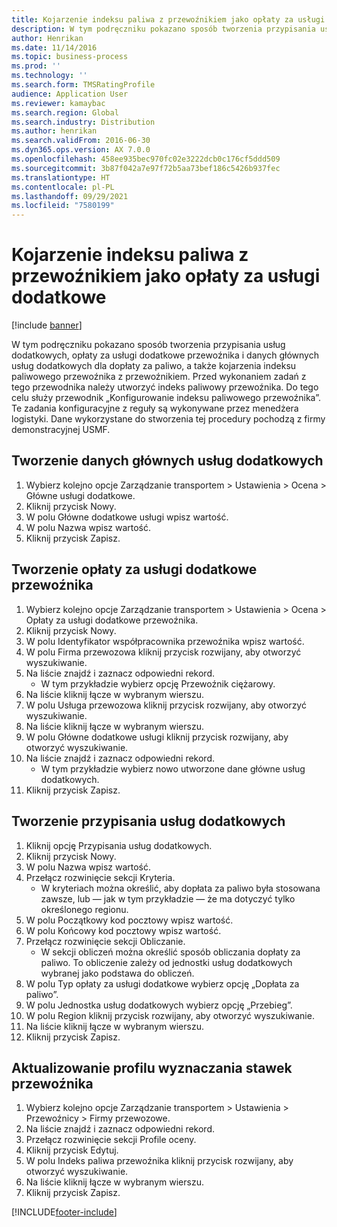```yaml
---
title: Kojarzenie indeksu paliwa z przewoźnikiem jako opłaty za usługi dodatkowe
description: W tym podręczniku pokazano sposób tworzenia przypisania usług dodatkowych, opłaty za usługi dodatkowe przewoźnika i danych głównych usług dodatkowych dla dopłaty za paliwo, a także kojarzenia indeksu paliwowego przewoźnika z przewoźnikiem.
author: Henrikan
ms.date: 11/14/2016
ms.topic: business-process
ms.prod: ''
ms.technology: ''
ms.search.form: TMSRatingProfile
audience: Application User
ms.reviewer: kamaybac
ms.search.region: Global
ms.search.industry: Distribution
ms.author: henrikan
ms.search.validFrom: 2016-06-30
ms.dyn365.ops.version: AX 7.0.0
ms.openlocfilehash: 458ee935bec970fc02e3222dcb0c176cf5ddd509
ms.sourcegitcommit: 3b87f042a7e97f72b5aa73bef186c5426b937fec
ms.translationtype: HT
ms.contentlocale: pl-PL
ms.lasthandoff: 09/29/2021
ms.locfileid: "7580199"
---
```

# <a name="associate-a-fuel-index-with-a-carrier-as-an-accessorial-charge"></a>Kojarzenie indeksu paliwa z przewoźnikiem jako opłaty za usługi dodatkowe

[!include [banner](../../includes/banner.md)]

W tym podręczniku pokazano sposób tworzenia przypisania usług dodatkowych, opłaty za usługi dodatkowe przewoźnika i danych głównych usług dodatkowych dla dopłaty za paliwo, a także kojarzenia indeksu paliwowego przewoźnika z przewoźnikiem. Przed wykonaniem zadań z tego przewodnika należy utworzyć indeks paliwowy przewoźnika. Do tego celu służy przewodnik „Konfigurowanie indeksu paliwowego przewoźnika”. Te zadania konfiguracyjne z reguły są wykonywane przez menedżera logistyki. Dane wykorzystane do stworzenia tej procedury pochodzą z firmy demonstracyjnej USMF.


## <a name="create-an-accessorial-master"></a>Tworzenie danych głównych usług dodatkowych
1. Wybierz kolejno opcje Zarządzanie transportem > Ustawienia > Ocena > Główne usługi dodatkowe.
2. Kliknij przycisk Nowy.
3. W polu Główne dodatkowe usługi wpisz wartość.
4. W polu Nazwa wpisz wartość.
5. Kliknij przycisk Zapisz.

## <a name="create-a-carrier-accessorial-charge"></a>Tworzenie opłaty za usługi dodatkowe przewoźnika
1. Wybierz kolejno opcje Zarządzanie transportem > Ustawienia > Ocena > Opłaty za usługi dodatkowe przewoźnika.
2. Kliknij przycisk Nowy.
3. W polu Identyfikator współpracownika przewoźnika wpisz wartość.
4. W polu Firma przewozowa kliknij przycisk rozwijany, aby otworzyć wyszukiwanie.
5. Na liście znajdź i zaznacz odpowiedni rekord.
    * W tym przykładzie wybierz opcję Przewoźnik ciężarowy.  
6. Na liście kliknij łącze w wybranym wierszu.
7. W polu Usługa przewozowa kliknij przycisk rozwijany, aby otworzyć wyszukiwanie.
8. Na liście kliknij łącze w wybranym wierszu.
9. W polu Główne dodatkowe usługi kliknij przycisk rozwijany, aby otworzyć wyszukiwanie.
10. Na liście znajdź i zaznacz odpowiedni rekord.
    * W tym przykładzie wybierz nowo utworzone dane główne usług dodatkowych.  
11. Kliknij przycisk Zapisz.

## <a name="create-an-accessorial-assignment"></a>Tworzenie przypisania usług dodatkowych
1. Kliknij opcję Przypisania usług dodatkowych.
2. Kliknij przycisk Nowy.
3. W polu Nazwa wpisz wartość.
4. Przełącz rozwinięcie sekcji Kryteria.
    * W kryteriach można określić, aby dopłata za paliwo była stosowana zawsze, lub — jak w tym przykładzie — że ma dotyczyć tylko określonego regionu.  
5. W polu Początkowy kod pocztowy wpisz wartość.
6. W polu Końcowy kod pocztowy wpisz wartość.
7. Przełącz rozwinięcie sekcji Obliczanie.
    * W sekcji obliczeń można określić sposób obliczania dopłaty za paliwo. To obliczenie zależy od jednostki usług dodatkowych wybranej jako podstawa do obliczeń.  
8. W polu Typ opłaty za usługi dodatkowe wybierz opcję „Dopłata za paliwo”.
9. W polu Jednostka usług dodatkowych wybierz opcję „Przebieg”.
10. W polu Region kliknij przycisk rozwijany, aby otworzyć wyszukiwanie.
11. Na liście kliknij łącze w wybranym wierszu.
12. Kliknij przycisk Zapisz.

## <a name="update-the-carrier-rating-profile"></a>Aktualizowanie profilu wyznaczania stawek przewoźnika
1. Wybierz kolejno opcje Zarządzanie transportem > Ustawienia > Przewoźnicy > Firmy przewozowe.
2. Na liście znajdź i zaznacz odpowiedni rekord.
3. Przełącz rozwinięcie sekcji Profile oceny.
4. Kliknij przycisk Edytuj.
5. W polu Indeks paliwa przewoźnika kliknij przycisk rozwijany, aby otworzyć wyszukiwanie.
6. Na liście kliknij łącze w wybranym wierszu.
7. Kliknij przycisk Zapisz.



[!INCLUDE[footer-include](../../../includes/footer-banner.md)]